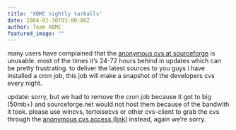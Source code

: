 ```yaml
---
title: 'XBMC nightly tarballs'
date: 2004-01-30T03:00:00Z
author: Team XBMC
featured_image: ""
---
```

many users have complained that the [anonymous cvs at sourceforge](https://sourceforge.net/cvs/?group_id=87054)  is unusable. most of the times it’s 24-72 hours behind in updates which can be pretty frustrating. to deliver the latest sources to you guys i have installed a cron job, this job will make a snapshot of the developers cvs every night. 

 update: sorry, but we had to remove the cron job because it got to big (50mb+) and sourceforge.net would not host them because of the bandwith it took. please use wincvs, tortoisecvs or other cvs-client to grab the cvs through the [anonymous cvs access (link)](https://sourceforge.net/cvs/?group_id=87054) instead, again we’re sorry.

 